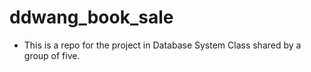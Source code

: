 # ddwang_book_sale
* This is a repo for the project in Database System Class shared by a group of five.
